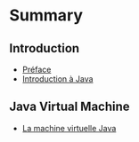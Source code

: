 # Summary

## Introduction

* [Préface](README.md)
* [Introduction à Java](introduction/introduction.md)

## Java Virtual Machine

* [La machine virtuelle Java](jvm/jvm.md)

